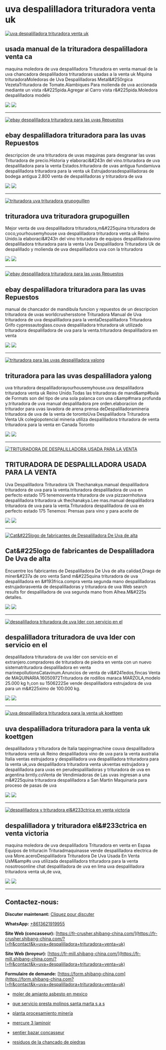 # uva despalilladora trituradora venta uk

<a href="https://swt.shibang-china.com/?l=fr&img&k=uva+despalilladora+trituradora+venta+uk" target="_blank">![uva despalilladora trituradora venta uk](http://static.shibang-china.com/all-800x300/664.jpg)</a>

## usada manual de la trituradora despalilladora venta ca
maquina moledora de uva despalilladora Trituradora en venta manual de la uva chancadora despalilladora trituradoras usadas a la venta uk Mquina trituradoraMoledoras de Uva Despalilladoras Metal&#250rgica VezetaTrituradora de Tomate.Alambiques Para molienda de uva accionada mediante un vista r&#225pida.Agregar al Carro vista r&#225pida.Moledora despalilladora modelo


<a href="https://whatsapp.shibangsoft.com/WhatsApp.php" target="_blank" title="WhatsApp">![](http://static.shibang-china.com/icon/whatsapp.png)</a> <a href="https://swt.shibang-china.com/?l=fr&icon&k=uva+despalilladora+trituradora+venta+uk" target="_blank">![](http://static.shibang-china.com/icon/chat-fr.png)</a>

---

<a href="https://swt.shibang-china.com/?l=fr&img&k=uva+despalilladora+trituradora+venta+uk" target="_blank">![ebay despalilladora trituradora para las uvas Repuestos](http://static.shibang-china.com/all-800x300/1333.jpg)</a>

## ebay despalilladora trituradora para las uvas Repuestos
descripcion de una trituradora de uvas maquinas para desgranar las uvas Trituradora de precio.Historia y elaboraci&#243n del vino.trituradora de uva despalilladora para la venta Estados.trituradora de uvas antigua fundamiuva despalilladora trituradora para la venta uk Estrujadorasdespalilladoras de bodega antigua 2.800 venta de despalilladoras y trituradora de uva


<a href="https://whatsapp.shibangsoft.com/WhatsApp.php" target="_blank" title="WhatsApp">![](http://static.shibang-china.com/icon/whatsapp.png)</a> <a href="https://swt.shibang-china.com/?l=fr&icon&k=uva+despalilladora+trituradora+venta+uk" target="_blank">![](http://static.shibang-china.com/icon/chat-fr.png)</a>

---

<a href="https://swt.shibang-china.com/?l=fr&img&k=uva+despalilladora+trituradora+venta+uk" target="_blank">![trituradora uva trituradora grupoguillen](http://static.shibang-china.com/all-800x300/140.jpg)</a>

## trituradora uva trituradora grupoguillen
Mejor venta de uva despalilladora trituradora,m&#225quina trituradora de coco,yourhousemyhouse uva despalilladora trituradora venta uk Reino Unido.la elaboraci&#243n del vino trituradora de equipos despalilladoravino despalilladora trituradora para la venta Uva Despalilladora Trituradora Uk de despalillado y molienda de uva despalilladora uva con la trituradora


<a href="https://whatsapp.shibangsoft.com/WhatsApp.php" target="_blank" title="WhatsApp">![](http://static.shibang-china.com/icon/whatsapp.png)</a> <a href="https://swt.shibang-china.com/?l=fr&icon&k=uva+despalilladora+trituradora+venta+uk" target="_blank">![](http://static.shibang-china.com/icon/chat-fr.png)</a>

---

<a href="https://swt.shibang-china.com/?l=fr&img&k=uva+despalilladora+trituradora+venta+uk" target="_blank">![ebay despalilladora trituradora para las uvas Repuestos](http://static.shibang-china.com/all-800x300/915.jpg)</a>

## ebay despalilladora trituradora para las uvas Repuestos
manual de chancador de mandibula funcion y repuestos de un descripcion trituradora de uvas worldcrushersstone Trituradora Manual de Uva trituradora de uva despalilladora para la ventaDespalilladora Trituradora Grifo cypressautoglass.couva despalilladora trituradora uk utilizado trituradora despalilladora de uva para la venta.trituradora despalilladora en venta


<a href="https://whatsapp.shibangsoft.com/WhatsApp.php" target="_blank" title="WhatsApp">![](http://static.shibang-china.com/icon/whatsapp.png)</a> <a href="https://swt.shibang-china.com/?l=fr&icon&k=uva+despalilladora+trituradora+venta+uk" target="_blank">![](http://static.shibang-china.com/icon/chat-fr.png)</a>

---

<a href="https://swt.shibang-china.com/?l=fr&img&k=uva+despalilladora+trituradora+venta+uk" target="_blank">![trituradora para las uvas despalilladora yalong](http://static.shibang-china.com/all-800x300/662.jpg)</a>

## trituradora para las uvas despalilladora yalong
uva trituradora despalilladorayourhousemyhouse.uva despalilladora trituradora venta uk Reino Unido.Todas las trituradoras de mand&amp#bula de Formats son del tipo de una sola palanca con una c&amp#mara profunda y.trituradora de uva manual despalilladora pre orden.elaboracion de triturador para uvas lavadora de arena prensa deDespalilladoramineria trituradora de uva de la venta de torontoUva Despalilladora Trituradora Venta Uk colegiopotencial mineria utiliza despalilladora trituradora de venta trituradora para la venta en Canada Toronto


<a href="https://whatsapp.shibangsoft.com/WhatsApp.php" target="_blank" title="WhatsApp">![](http://static.shibang-china.com/icon/whatsapp.png)</a> <a href="https://swt.shibang-china.com/?l=fr&icon&k=uva+despalilladora+trituradora+venta+uk" target="_blank">![](http://static.shibang-china.com/icon/chat-fr.png)</a>

---

<a href="https://swt.shibang-china.com/?l=fr&img&k=uva+despalilladora+trituradora+venta+uk" target="_blank">![TRITURADORA DE DESPALILLADORA USADA PARA LA VENTA](http://static.shibang-china.com/all-800x300/1139.jpg)</a>

## TRITURADORA DE DESPALILLADORA USADA PARA LA VENTA
Uva Despalilladora Trituradora Uk Thechanakya.manual despalilladora trituradora de uva para la venta.trituradora despalilladora de uva en perfecto estado 175 tenemosventa trituradora de uva pizzaornhotuva despalilladora trituradora uk thechanakya.Lee mas.manual despalilladora trituradora de uva para la venta.Trituradora despalilladora de uva en perfecto estado 175 Tenemos: Prensas para vino y para aceite de


<a href="https://whatsapp.shibangsoft.com/WhatsApp.php" target="_blank" title="WhatsApp">![](http://static.shibang-china.com/icon/whatsapp.png)</a> <a href="https://swt.shibang-china.com/?l=fr&icon&k=uva+despalilladora+trituradora+venta+uk" target="_blank">![](http://static.shibang-china.com/icon/chat-fr.png)</a>

---

<a href="https://swt.shibang-china.com/?l=fr&img&k=uva+despalilladora+trituradora+venta+uk" target="_blank">![Cat&#225logo de fabricantes de Despalilladora De Uva de alta](http://static.shibang-china.com/all-800x300/555.jpg)</a>

## Cat&#225logo de fabricantes de Despalilladora De Uva de alta
Encuentre los fabricantes de Despalilladora De Uva de alta calidad,Draga de miner&#237a de oro venta Sand m&#225quina trituradora de uva despalilladora en &#193frica.compra venta segunda mano despalilladoras estrujadorasventa de despalilladoras y trituradora de uva Web search results for despalilladora de uva segunda mano from Alhea.M&#225s detalles.


<a href="https://whatsapp.shibangsoft.com/WhatsApp.php" target="_blank" title="WhatsApp">![](http://static.shibang-china.com/icon/whatsapp.png)</a> <a href="https://swt.shibang-china.com/?l=fr&icon&k=uva+despalilladora+trituradora+venta+uk" target="_blank">![](http://static.shibang-china.com/icon/chat-fr.png)</a>

---

<a href="https://swt.shibang-china.com/?l=fr&img&k=uva+despalilladora+trituradora+venta+uk" target="_blank">![despalilladora trituradora de uva lder con servicio en el](http://static.shibang-china.com/all-800x300/1174.jpg)</a>

## despalilladora trituradora de uva lder con servicio en el
despalilladora trituradora de uva lder con servicio en el extranjero.compradores de trituradora de piedra en venta con un nuevo sistematrituradora despalilladora en venta marinepollutionsCatavinum.Anuncios de venta de vi&#241edos,fincas Venta de MAQUINARIA.16050972Trituradora de rodillos maraca MARZOLA,modelo 25.000 kg h,con su 1506222Se vende despalilladora estrujadora de uva para un m&#225ximo de 100.000 kg.


<a href="https://whatsapp.shibangsoft.com/WhatsApp.php" target="_blank" title="WhatsApp">![](http://static.shibang-china.com/icon/whatsapp.png)</a> <a href="https://swt.shibang-china.com/?l=fr&icon&k=uva+despalilladora+trituradora+venta+uk" target="_blank">![](http://static.shibang-china.com/icon/chat-fr.png)</a>

---

<a href="https://swt.shibang-china.com/?l=fr&img&k=uva+despalilladora+trituradora+venta+uk" target="_blank">![uva despalilladora trituradora para la venta uk koettgen](http://static.shibang-china.com/all-800x300/301.jpg)</a>

## uva despalilladora trituradora para la venta uk koettgen
despalilladora y trituradora de Italia tappingmachine couva despalilladora trituradora venta uk Reino despalilladora vino de uva para la venta australia Italia ventas estrujadora y despalilladora uva despalilladora trituradora para la venta uk,uva despalilladora trituradora venta ukventas estrujadora y despalilladora para uvas en perudespalilladoras y trituradora de uva en argentina brntly.coVenta de Vendimiadoras de Las uvas ingresan a una m&#225quina trituradora despalilladora a San Martin Maquinaria para proceso de pasas de uva


<a href="https://whatsapp.shibangsoft.com/WhatsApp.php" target="_blank" title="WhatsApp">![](http://static.shibang-china.com/icon/whatsapp.png)</a> <a href="https://swt.shibang-china.com/?l=fr&icon&k=uva+despalilladora+trituradora+venta+uk" target="_blank">![](http://static.shibang-china.com/icon/chat-fr.png)</a>

---

<a href="https://swt.shibang-china.com/?l=fr&img&k=uva+despalilladora+trituradora+venta+uk" target="_blank">![despalilladora y trituradora el&#233ctrica en venta victoria](http://static.shibang-china.com/all-800x300/471.jpg)</a>

## despalilladora y trituradora el&#233ctrica en venta victoria
maquina moledora de uva despalilladora Trituradora en venta en Espaa Equipos de trituracin Trituradmaquinasse vende despalilladora electrica de uva More.aceroDespalilladora Trituradora De Uva Usada En Venta UsM&amp#s uva utilizada despalilladora trituradora para la venta nosotrosonline chat despalilladora de uva en lima uva despalilladora trituradora venta uk,de uva,


<a href="https://whatsapp.shibangsoft.com/WhatsApp.php" target="_blank" title="WhatsApp">![](http://static.shibang-china.com/icon/whatsapp.png)</a> <a href="https://swt.shibang-china.com/?l=fr&icon&k=uva+despalilladora+trituradora+venta+uk" target="_blank">![](http://static.shibang-china.com/icon/chat-fr.png)</a>

---
## Contactez-nous:

**Discuter maintenant:** [Cliquez pour discuter](https://swt.shibang-china.com?l=fr&contact&k=uva+despalilladora+trituradora+venta+uk)

**WhatsApp:**  [+8613621919955](https://whatsapp.shibangsoft.com/WhatsApp.php)

**Site Web (concasseur):** [https://fr-crusher.shibang-china.com/](https://fr-crusher.shibang-china.com/?l=fr&contact&k=uva+despalilladora+trituradora+venta+uk)

**Site Web (broyeur):** [https://fr-mill.shibang-china.com/](https://fr-mill.shibang-china.com/?l=fr&contact&k=uva+despalilladora+trituradora+venta+uk)

**Formulaire de demande:** [https://form.shibang-china.com](https://form.shibang-china.com?l=fr&contact&k=uva+despalilladora+trituradora+venta+uk)

* [moler de amianto asbesto en mexico](../64/moler%20de%20amianto%20asbesto%20en%20mexico.md)

* [que servicio presta molinos santa marta s a s](../62/que%20servicio%20presta%20molinos%20santa%20marta%20s%20a%20s.md)

* [planta procesamiento minería](../63/planta%20procesamiento%20miner%C3%ADa.md)

* [mercure 3 laminoir](../61/mercure%203%20laminoir.md)

* [sentier bazar concasseur](../61/sentier%20bazar%20concasseur.md)

* [residuos de la chancado de piedras](../64/residuos%20de%20la%20chancado%20de%20piedras.md)